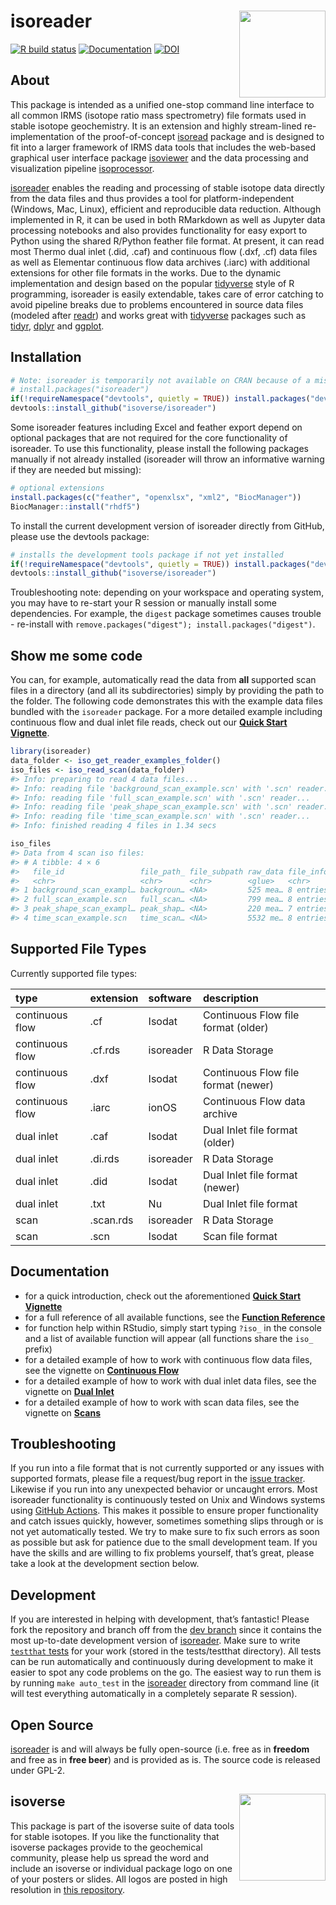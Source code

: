 
<!-- README.md is generated from README.Rmd. Please edit that file -->

# isoreader <a href='https://isoreader.isoverse.org'><img src='man/figures/isoreader_logo_thumb.png' align="right" height="138.5"/></a>

<!-- badges: start -->

[![R build
status](https://github.com/isoverse/isoreader/workflows/R-CMD-check/badge.svg)](https://github.com/isoverse/isoreader/actions?workflow=R-CMD-check)
[![Documentation](https://img.shields.io/badge/docs-online-green.svg)](https://isoreader.isoverse.org/)
[![DOI](https://joss.theoj.org/papers/10.21105/joss.02878/status.svg)](https://doi.org/10.21105/joss.02878)
<!-- badges: end -->

## About

This package is intended as a unified one-stop command line interface to
all common IRMS (isotope ratio mass spectrometry) file formats used in
stable isotope geochemistry. It is an extension and highly stream-lined
re-implementation of the proof-of-concept
[isoread](https://github.com/sebkopf/isoread) package and is designed to
fit into a larger framework of IRMS data tools that includes the
web-based graphical user interface package
[isoviewer](https://github.com/isoverse/isoviewer) and the data
processing and visualization pipeline
[isoprocessor](https://github.com/isoverse/isoprocessor).

[isoreader](https://isoreader.isoverse.org/) enables the reading and
processing of stable isotope data directly from the data files and thus
provides a tool for platform-independent (Windows, Mac, Linux),
efficient and reproducible data reduction. Although implemented in R, it
can be used in both RMarkdown as well as Jupyter data processing
notebooks and also provides functionality for easy export to Python
using the shared R/Python feather file format. At present, it can read
most Thermo dual inlet (.did, .caf) and continuous flow (.dxf, .cf) data
files as well as Elementar continuous flow data archives (.iarc) with
additional extensions for other file formats in the works. Due to the
dynamic implementation and design based on the popular
[tidyverse](https://www.tidyverse.org/) style of R programming,
isoreader is easily extendable, takes care of error catching to avoid
pipeline breaks due to problems encountered in source data files
(modeled after [readr](https://readr.tidyverse.org/)) and works great
with [tidyverse](https://www.tidyverse.org/) packages such as
[tidyr](https://tidyr.tidyverse.org/),
[dplyr](https://dplyr.tidyverse.org/) and
[ggplot](https://ggplot2.tidyverse.org/).

## Installation

``` r
# Note: isoreader is temporarily not available on CRAN because of a missing dependency, please install directly from GitHub using the commands below
# install.packages("isoreader")
if(!requireNamespace("devtools", quietly = TRUE)) install.packages("devtools")
devtools::install_github("isoverse/isoreader")
```

Some isoreader features including Excel and feather export depend on
optional packages that are not required for the core functionality of
isoreader. To use this functionality, please install the following
packages manually if not already installed (isoreader will throw an
informative warning if they are needed but missing):

``` r
# optional extensions
install.packages(c("feather", "openxlsx", "xml2", "BiocManager"))
BiocManager::install("rhdf5")
```

To install the current development version of isoreader directly from
GitHub, please use the devtools package:

``` r
# installs the development tools package if not yet installed
if(!requireNamespace("devtools", quietly = TRUE)) install.packages("devtools")
devtools::install_github("isoverse/isoreader")
```

Troubleshooting note: depending on your workspace and operating system,
you may have to re-start your R session or manually install some
dependencies. For example, the `digest` package sometimes causes
trouble - re-install with
`remove.packages("digest"); install.packages("digest")`.

## Show me some code

You can, for example, automatically read the data from **all** supported
scan files in a directory (and all its subdirectories) simply by
providing the path to the folder. The following code demonstrates this
with the example data files bundled with the `isoreader` package. For a
more detailed example including continuous flow and dual inlet file
reads, check out our [**Quick Start
Vignette**](https://isoreader.isoverse.org/articles/quick_start.html).

``` r
library(isoreader)
data_folder <- iso_get_reader_examples_folder()
iso_files <- iso_read_scan(data_folder)
#> Info: preparing to read 4 data files...
#> Info: reading file 'background_scan_example.scn' with '.scn' reader...
#> Info: reading file 'full_scan_example.scn' with '.scn' reader...
#> Info: reading file 'peak_shape_scan_example.scn' with '.scn' reader...
#> Info: reading file 'time_scan_example.scn' with '.scn' reader...
#> Info: finished reading 4 files in 1.34 secs

iso_files
#> Data from 4 scan iso files: 
#> # A tibble: 4 × 6
#>   file_id                 file_path_ file_subpath raw_data file_info method_info
#>   <chr>                   <chr>      <chr>        <glue>   <chr>     <chr>      
#> 1 background_scan_exampl… backgroun… <NA>         525 mea… 8 entries resistors  
#> 2 full_scan_example.scn   full_scan… <NA>         799 mea… 8 entries resistors  
#> 3 peak_shape_scan_exampl… peak_shap… <NA>         220 mea… 7 entries resistors  
#> 4 time_scan_example.scn   time_scan… <NA>         5532 me… 8 entries resistors
```

## Supported File Types

Currently supported file types:

| type            | extension | software  | description                         |
|:----------------|:----------|:----------|:------------------------------------|
| continuous flow | .cf       | Isodat    | Continuous Flow file format (older) |
| continuous flow | .cf.rds   | isoreader | R Data Storage                      |
| continuous flow | .dxf      | Isodat    | Continuous Flow file format (newer) |
| continuous flow | .iarc     | ionOS     | Continuous Flow data archive        |
| dual inlet      | .caf      | Isodat    | Dual Inlet file format (older)      |
| dual inlet      | .di.rds   | isoreader | R Data Storage                      |
| dual inlet      | .did      | Isodat    | Dual Inlet file format (newer)      |
| dual inlet      | .txt      | Nu        | Dual Inlet file format              |
| scan            | .scan.rds | isoreader | R Data Storage                      |
| scan            | .scn      | Isodat    | Scan file format                    |

## Documentation

- for a quick introduction, check out the aforementioned [**Quick Start
  Vignette**](https://isoreader.isoverse.org/articles/quick_start.html)
- for a full reference of all available functions, see the **[Function
  Reference](https://isoreader.isoverse.org/reference/)**
- for function help within RStudio, simply start typing `?iso_` in the
  console and a list of available function will appear (all functions
  share the `iso_` prefix)
- for a detailed example of how to work with continuous flow data files,
  see the vignette on **[Continuous
  Flow](https://isoreader.isoverse.org/articles/continuous_flow.html)**
- for a detailed example of how to work with dual inlet data files, see
  the vignette on **[Dual
  Inlet](https://isoreader.isoverse.org/articles/dual_inlet.html)**
- for a detailed example of how to work with scan data files, see the
  vignette on
  **[Scans](https://isoreader.isoverse.org/articles/scan.html)**

## Troubleshooting

If you run into a file format that is not currently supported or any
issues with supported formats, please file a request/bug report in the
[issue tracker](https://github.com/isoverse/isoreader/issues). Likewise
if you run into any unexpected behavior or uncaught errors. Most
isoreader functionality is continuously tested on Unix and Windows
systems using [GitHub
Actions](https://github.com/isoverse/isoreader/actions?workflow=R-CMD-check).
This makes it possible to ensure proper functionality and catch issues
quickly, however, sometimes something slips through or is not yet
automatically tested. We try to make sure to fix such errors as soon as
possible but ask for patience due to the small development team. If you
have the skills and are willing to fix problems yourself, that’s great,
please take a look at the development section below.

## Development

If you are interested in helping with development, that’s fantastic!
Please fork the repository and branch off from the [dev
branch](https://github.com/isoverse/isoreader/tree/dev) since it
contains the most up-to-date development version of
[isoreader](https://isoreader.isoverse.org/). Make sure to write
[`testthat` tests](https://r-pkgs.org/tests.html) for your work (stored
in the tests/testthat directory). All tests can be run automatically and
continuously during development to make it easier to spot any code
problems on the go. The easiest way to run them is by running
`make auto_test` in the [isoreader](https://isoreader.isoverse.org/)
directory from command line (it will test everything automatically in a
completely separate R session).

## Open Source

[isoreader](https://isoreader.isoverse.org/) is and will always be fully
open-source (i.e. free as in **freedom** and free as in **free beer**)
and is provided as is. The source code is released under GPL-2.

## isoverse <a href='https://www.isoverse.org'><img src='man/figures/isoverse_logo_thumb.png' align="right" height="138.5"/></a>

This package is part of the isoverse suite of data tools for stable
isotopes. If you like the functionality that isoverse packages provide
to the geochemical community, please help us spread the word and include
an isoverse or individual package logo on one of your posters or slides.
All logos are posted in high resolution in [this
repository](https://github.com/isoverse/logos).
